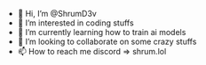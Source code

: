 - 👋 Hi, I’m @ShrumD3v
- 👀 I’m interested in coding stuffs
- 🌱 I’m currently learning how to train ai models
- 💞️ I’m looking to collaborate on some crazy stuffs
- 📫 How to reach me discord => shrum.lol

